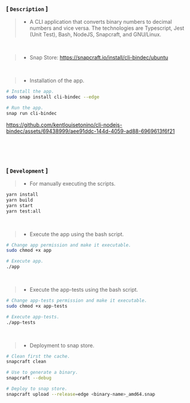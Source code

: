 ### [ `Description` ]
> - A CLI application that converts binary numbers to decimal numbers and vice versa. 
    The technologies are Typescript, Jest (Unit Test), Bash, NodeJS, Snapcraft, and
    GNU/Linux.

<br />

> - Snap Store: https://snapcraft.io/install/cli-bindec/ubuntu

<br />

> - Installation of the app.
```bash
# Install the app.
sudo snap install cli-bindec --edge

# Run the app.
snap run cli-bindec
```

https://github.com/kentlouisetonino/cli-nodejs-bindec/assets/69438999/aee91ddc-144d-4059-ad88-6969613f6f21

<br />
<br />
<br />



### [ `Development` ]
> - For manually executing the scripts.
```bash
yarn install
yarn build
yarn start
yarn test:all
```

<br />

> - Execute the app using the bash script.
```bash
# Change app permission and make it executable.
sudo chmod +x app

# Execute app.
./app
```

<br />

> - Execute the app-tests using the bash script.
```bash
# Change app-tests permission and make it executable.
sudo chmod +x app-tests

# Execute app-tests.
./app-tests
```

<br />

> - Deployment to snap store.
```bash
# Clean first the cache.
snapcraft clean

# Use to generate a binary.
snapcraft --debug

# Deploy to snap store.
snapcraft upload --release=edge <binary-name>_amd64.snap
```


